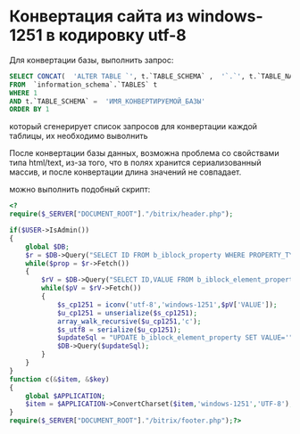 Конвертация сайта из windows-1251 в кодировку utf-8
==============================

Для конвертации базы, выполнить запрос:
```sql
SELECT CONCAT(  'ALTER TABLE `', t.`TABLE_SCHEMA` ,  '`.`', t.`TABLE_NAME` ,  '` CONVERT TO CHARACTER SET utf8 COLLATE utf8_unicode_ci;' ) AS sqlcode
FROM  `information_schema`.`TABLES` t
WHERE 1
AND t.`TABLE_SCHEMA` =  'ИМЯ_КОНВЕРТИРУЕМОЙ_БАЗЫ'
ORDER BY 1
```
который сгенерирует список запросов для конвертации каждой таблицы, их необходимо выволнить

После конвертации базы данных, возможна проблема со свойствами типа html/text, из-за того, что в полях хранится сериализованный массив, и после конвертации длина значений не совпадает.

можно выполнить подобный скрипт:
```php
<?
require($_SERVER["DOCUMENT_ROOT"]."/bitrix/header.php");

if($USER->IsAdmin())
{
    global $DB;
    $r = $DB->Query("SELECT ID FROM b_iblock_property WHERE PROPERTY_TYPE='S'");
    while($prop = $r->Fetch())
    {
        $rV = $DB->Query("SELECT ID,VALUE FROM b_iblock_element_property WHERE IBLOCK_PROPERTY_ID=".$prop['ID']." AND VALUE IS NOT NULL AND VALUE LIKE 'a:%'");
        while($pV = $rV->Fetch())
        {
            $s_cp1251 = iconv('utf-8','windows-1251',$pV['VALUE']);
            $u_cp1251 = unserialize($s_cp1251);
            array_walk_recursive($u_cp1251,'c');
            $s_utf8 = serialize($u_cp1251);
            $updateSql = "UPDATE b_iblock_element_property SET VALUE='".$DB->ForSql($s_utf8)."' WHERE ID=".$pV['ID'];
            $DB->Query($updateSql);
        }
    }
}
function c(&$item, &$key)
{
    global $APPLICATION;
    $item = $APPLICATION->ConvertCharset($item,'windows-1251','UTF-8');
}
require($_SERVER["DOCUMENT_ROOT"]."/bitrix/footer.php");?>
```